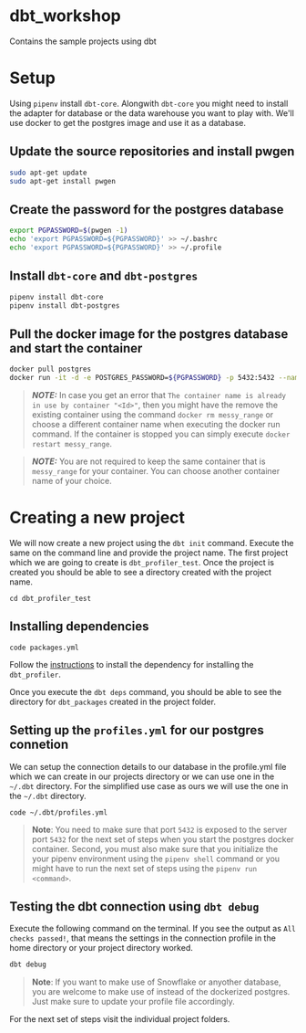 # dbt_workshop
Contains the sample projects using dbt

# Setup
Using `pipenv` install `dbt-core`. Alongwith `dbt-core` you might need to install the adapter for database or the data warehouse you want to play with. We'll use docker to get the postgres image and use it as a database.

## Update the source repositories and install pwgen
```bash
sudo apt-get update
sudo apt-get install pwgen
```
## Create the password for the postgres database
```bash
export PGPASSWORD=$(pwgen -1)
echo 'export PGPASSWORD=${PGPASSWORD}' >> ~/.bashrc
echo 'export PGPASSWORD=${PGPASSWORD}' >> ~/.profile
```
## Install `dbt-core` and `dbt-postgres`
```bash
pipenv install dbt-core
pipenv install dbt-postgres
```

## Pull the docker image for the postgres database and start the container
```bash
docker pull postgres
docker run -it -d -e POSTGRES_PASSWORD=${PGPASSWORD} -p 5432:5432 --name messy_range postgres:latest
```

> **_NOTE:_**  In case you get an error that `The container name is already in use by container "<Id>"`, then you might have the remove the existing container using the command `docker rm messy_range` or choose a different container name when executing the docker run command. If the container is stopped you can simply execute `docker restart messy_range`.

> **_NOTE:_** You are not required to keep the same container that is `messy_range` for your container. You can choose another container name of your choice.

# Creating a new project

We will now create a new project using the `dbt init` command. Execute the same on the command line and provide the project name. The first project which we are going to create is `dbt_profiler_test`. Once the project is created you should be able to see a directory created with the project name.

```
cd dbt_profiler_test
```

## Installing dependencies

```
code packages.yml
```

Follow the [instructions](https://hub.getdbt.com/data-mie/dbt_profiler/latest/) to install the dependency for installing the `dbt_profiler`.

Once you execute the `dbt deps` command, you should be able to see the directory for `dbt_packages` created in the project folder.

## Setting up the `profiles.yml` for our postgres connetion

We can setup the connection details to our database in the profile.yml file which we can create in our projects directory or we can use one in the `~/.dbt` directory. For the simplified use case as ours we will use the one in the `~/.dbt` directory.

```
code ~/.dbt/profiles.yml
```

>**Note**: You need to make sure that port `5432` is exposed to the server port `5432` for the next set of steps when you start the postgres docker container. Second, you must also make sure that you initialize the your pipenv environment using the `pipenv shell` command or you might have to run the next set of steps using the `pipenv run <command>`.

## Testing the dbt connection using `dbt debug`

Execute the following command on the terminal. If you see the output as `All checks passed!`, that means the settings in the connection profile in the home directory or your project directory worked.

```bash
dbt debug
```

>**Note**: If you want to make use of Snowflake or anyother database, you are welcome to make use of instead of the dockerized postgres. Just make sure to update your profile file accordingly.

For the next set of steps visit the individual project folders.